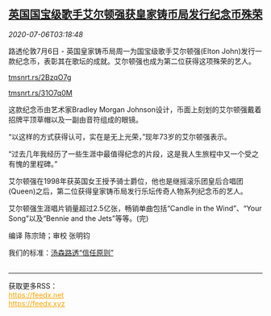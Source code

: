 <!--1594005796000-->
[英国国宝级歌手艾尔顿强获皇家铸币局发行纪念币殊荣](https://cn.reuters.com/article/uk-elton-john-commemorativ-coin-0706-idCNKBS2470AC)
------

<div><i>2020-07-06T03:18:48</i></div><div class="StandardArticleBody_body"><p>路透伦敦7月6日 - 英国皇家铸币局周一为国宝级歌手艾尔顿强(Elton John)发行一款纪念币，表彰其在歌坛的成就。艾尔顿强也成为第二位获得这项殊荣的艺人。 </p><p><a href="https://tmsnrt.rs/2BzqO7g">tmsnrt.rs/2BzqO7g</a> </p><p><a href="https://tmsnrt.rs/31O7q0M">tmsnrt.rs/31O7q0M</a> </p><p>这款纪念币由艺术家Bradley Morgan Johnson设计，币面上刻划的艾尔顿强戴着招牌平顶草帽以及一副由音符组成的眼镜。 </p><p>“以这样的方式获得认可，实在是无上光荣，”现年73岁的艾尔顿强表示。 </p><p>“过去几年我经历了一些生涯中最值得纪念的片段，这是我人生旅程中又一个受之有愧的里程碑。” </p><p>艾尔顿强在1998年获英国女王授予骑士爵位，他也是继摇滚乐团皇后合唱团(Queen)之后，第二位获得皇家铸币局发行乐坛传奇人物系列纪念币的艺人。 </p><p>艾尔顿强生涯唱片销量超过2.5亿张，畅销单曲包括“Candle in the Wind”、“Your Song”以及“Bennie and the Jets”等等。(完) </p><div class="Attribution_container"><div class="Attribution_attribution"><p class="Attribution_content">编译 陈宗琦；审校 张明钧 </p></div></div><div class="StandardArticleBody_trustBadgeContainer"><span class="StandardArticleBody_trustBadgeTitle">我们的标准：</span><span class="trustBadgeUrl"><a href="https://www.thomsonreuters.cn/content/dam/openweb/documents/pdf/china/brochures/about-us-1.pdf">汤森路透“信任原则”</a></span></div></div><br><hr><div>获取更多RSS：<br><a href="https://feedx.net" style="color:orange" target="_blank">https://feedx.net</a> <br><a href="https://feedx.xyz" style="color:orange" target="_blank">https://feedx.xyz</a><br></div>
